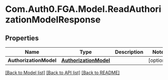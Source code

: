 # Com.Auth0.FGA.Model.ReadAuthorizationModelResponse

## Properties

Name | Type | Description | Notes
------------ | ------------- | ------------- | -------------
**AuthorizationModel** | [**AuthorizationModel**](AuthorizationModel.md) |  | [optional] 

[[Back to Model list]](../README.md#models) [[Back to API list]](../README.md#api-endpoints) [[Back to README]](../README.md)

